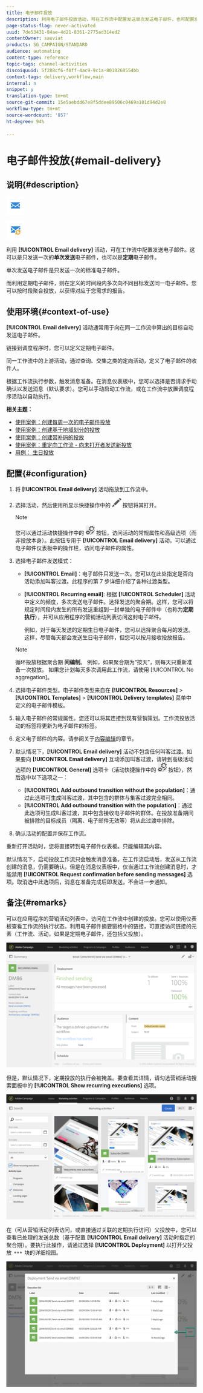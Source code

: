 ```yaml
---
title: 电子邮件投放
description: 利用电子邮件投放活动，可在工作流中配置发送单次发送电子邮件，也可配置发送定期电子邮件。
page-status-flag: never-activated
uuid: 7de53431-84ae-4d21-8361-2775ad314ed2
contentOwner: sauviat
products: SG_CAMPAIGN/STANDARD
audience: automating
content-type: reference
topic-tags: channel-activities
discoiquuid: 5f288cf6-f8ff-4ac9-9c1a-8010260554bb
context-tags: delivery,workflow,main
internal: n
snippet: y
translation-type: tm+mt
source-git-commit: 15e5aebdd67e8f5ddee89506c0469a101d94d2e8
workflow-type: tm+mt
source-wordcount: '857'
ht-degree: 94%

---
```



# 电子邮件投放{#email-delivery}

## 说明{#description}

![](assets/email.png)

![](assets/recurrentemail.png)

利用 **[!UICONTROL Email delivery]** 活动，可在工作流中配置发送电子邮件。这可以是只发送一次的&#x200B;**单次发送**&#x200B;电子邮件，也可以是&#x200B;**定期**&#x200B;电子邮件。

单次发送电子邮件是只发送一次的标准电子邮件。

而利用定期电子邮件，则在定义的时间段内多次向不同目标发送同一电子邮件。您可以按时段聚合投放，以获得对应于您需求的报告。

## 使用环境{#context-of-use}

**[!UICONTROL Email delivery]** 活动通常用于向在同一工作流中算出的目标自动发送电子邮件。

链接到调度程序时，您可以定义定期电子邮件。

同一工作流中的上游活动，通过查询、交集之类的定向活动，定义了电子邮件的收件人。

根据工作流执行参数，触发消息准备。在消息仪表板中，您可以选择是否请求手动确认以发送消息（默认要求）。您可以手动启动工作流，或在工作流中放置调度程序活动以自动执行。

**相关主题：**

* [使用案例：创建每周一次的电子邮件投放](../../automating/using/workflow-weekly-offer.md)
* [使用案例：创建基于地域划分的投放](../../automating/using/workflow-segmentation-location.md)
* [使用案例：创建带补码的投放](../../automating/using/workflow-created-query-with-complement.md)
* [使用案例：重定向工作流 - 向未打开者发送新投放](../../automating/using/workflow-cross-channel-retargeting.md)
* [用例： 生日投放](../../automating/using/birthday-delivery.md)

## 配置{#configuration}

1. 将 **[!UICONTROL Email delivery]** 活动拖放到工作流中。
1. 选择活动，然后使用所显示快捷操作中的 ![](assets/edit_darkgrey-24px.png) 按钮将其打开。

   >[!NOTE]
   >
   >您可以通过活动快捷操作中的 ![](assets/dlv_activity_params-24px.png) 按钮，访问活动的常规属性和高级选项（而非投放本身）。此按钮专用于 **[!UICONTROL Email delivery]** 活动。可以通过电子邮件仪表板中的操作栏，访问电子邮件的属性。

1. 选择电子邮件发送模式：

   * **[!UICONTROL Email]**：电子邮件只发送一次。您可以在此处指定是否向活动添加叫客过渡。此程序的第 7 步详细介绍了各种过渡类型。
   * **[!UICONTROL Recurring email]**: 根据 **[!UICONTROL Scheduler]** 活动中定义的频度，多次发送电子邮件。选择发送的聚合期。这样，您可以将规定时间段内发生的所有发送重组到一封单独的电子邮件中（也称为&#x200B;**定期执行**），并可从应用程序的营销活动列表访问这封电子邮件。

      例如，对于每天发送的定期生日电子邮件，您可以选择聚合每月的发送。这样，尽管每天都会发送生日电子邮件，但您可以按月接收投放报告。
   >[!NOTE]
   >
   >循环投放根据聚合期 **间编制**。 例如，如果聚合期为“按天”，则每天只重新准备一次投放。 如果您计划每天多次调用此工作流，请使用 [!UICONTROL No aggregation]。

1. 选择电子邮件类型。电子邮件类型来自在 **[!UICONTROL Resources]** > **[!UICONTROL Templates]** > **[!UICONTROL Delivery templates]** 菜单中定义的电子邮件模板。
1. 输入电子邮件的常规属性。您还可以将其连接到现有营销策划。工作流投放活动的标签将更新为电子邮件的标签。
1. 定义电子邮件的内容。请参阅关于[内容编辑](../../designing/using/designing-content-in-adobe-campaign.md)的章节。
1. 默认情况下，**[!UICONTROL Email delivery]** 活动不包含任何叫客过渡。如果要向 **[!UICONTROL Email delivery]** 互动添加叫客过渡，请转到高级活动选项的 **[!UICONTROL General]** 选项卡（活动快捷操作中的 ![](assets/dlv_activity_params-24px.png) 按钮），然后选中以下选项之一：

   * **[!UICONTROL Add outbound transition without the population]**：通过此选项可生成叫客过渡，其中包含的群体与集客过渡完全相同。
   * **[!UICONTROL Add outbound transition with the population]**：通过此选项可生成叫客过渡，其中包含接收电子邮件的群体。在投放准备期间被排除的目标成员（隔离、电子邮件无效等）将从此过渡中排除。

1. 确认活动的配置并保存工作流。

重新打开活动时，您将直接转到电子邮件仪表板。只能编辑其内容。

默认情况下，启动投放工作流只会触发消息准备。在工作流启动后，发送从工作流创建的消息，仍需要确认。但是在消息仪表板中，仅当通过工作流创建消息时，才能禁用 **[!UICONTROL Request confirmation before sending messages]** 选项。取消选中此选项后，消息在准备完成后即发送，不会进一步通知。

## 备注{#remarks}

可以在应用程序的营销活动列表中，访问在工作流中创建的投放。您可以使用仪表板查看工作流的执行状态。利用电子邮件摘要窗格中的链接，可直接访问链接的元素（工作流、活动，如果是定期电子邮件，还包括父投放）。

![](assets/wkf_display_recurrent_executions_2.png)

但是，默认情况下，定期投放的执行会被掩盖。要查看其详情，请勾选营销活动搜索面板中的 **[!UICONTROL Show recurring executions]** 选项。

![](assets/wkf_display_recurrent_executions.png)

在（可从营销活动列表访问，或直接通过关联的定期执行访问）父投放中，您可以查看已处理的发送总数（基于配置 **[!UICONTROL Email delivery]** 活动时指定的聚合期）。要执行此操作，请通过选择 **[!UICONTROL Deployment]** 以打开父投放 ![](assets/wkf_dlv_detail_button.png) 块的详细视图。

![](assets/wkf_display_recurrent_executions_3.png)
